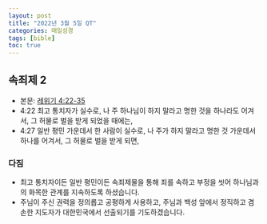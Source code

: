 ```yaml
---
layout: post
title: "2022년 3월 5일 QT"
categories: 매일성경
tags: [bible]
toc: true
---
```


## 속죄제 2
- 본문: [레위기 4:22-35](https://www.bskorea.or.kr/bible/korbibReadpage.php?version=SAENEW&book=lev&chap=4&sec=22&cVersion=&fontSize=15px&fontWeight=normal#focus)
- 4:22 최고 통치자가 실수로, 나 주 하나님이 하지 말라고 명한 것을 하나라도 어겨서, 그 허물로 벌을 받게 되었을 때에는,
- 4:27 일반 평민 가운데서 한 사람이 실수로, 나 주가 하지 말라고 명한 것 가운데서 하나를 어겨서, 그 허물로 벌을 받게 되면,

### 다짐
- 최고 통치자이든 일반 평민이든 속죄제물을 통해 죄를 속하고 부정을 씻어 하나님과의 화목한 관계를 지속하도록 하셨습니다.
- 주님이 주신 권력을 정의롭고 공평하게 사용하고, 주님과 백성 앞에서 정직하고 겸손한 지도자가 대한민국에서 선출되기를 기도하겠습니다.
